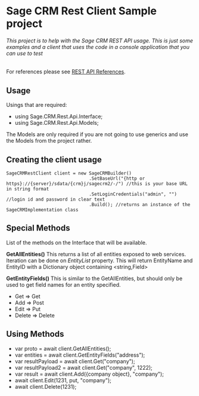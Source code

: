 # Sage CRM Rest Client Sample project
###### This project is to help with the Sage CRM REST API usage. This is just some examples and a client that uses the code in a console application that you can use to test

For references please see [REST API References](https://help.sagecrm.com/2020-r1/RestApiReference/).

## Usage

Usings that are required:
- using Sage.CRM.Rest.Api.Interface;
- using Sage.CRM.Rest.Api.Models;

The Models are only required if you are not going to use generics and use the Models from the project rather.

## Creating the client usage
```
SageCRMRestClient client = new SageCRMBuilder()
                               .SetBaseUrl("{http or https}://{server}/sdata/{crm}j/sagecrm2/-/") //this is your base URL in string format
                               .SetLoginCredentials("admin", "") //login id and password in clear text
                               .Build(); //returns an instance of the SageCRMImplementation class

```
## Special Methods
List of the methods on the Interface that will be available.

**GetAllEntities()**
This returns a list of all entities exposed to web services.
Iteration can be done on *EntityList* property.  This will return EntityName and EntityID with a Dictionary object containing <string,Field>

**GetEntityFields()**
This is similar to the GetAllEntities, but should only be used to get field names for an entity specified. 

- Get => Get
- Add => Post
- Edit => Put
- Delete => Delete

## Using Methods
- var proto = await client.GetAllEntities();
- var entities = await client.GetEntityFields("address");
- var resultPayload = await client.Get("company");
- var resultPayload2 = await client.Get("company", 1222);
- var result = await client.Add({company object}, "company");
- await client.Edit(1231, put, "company");
- await client.Delete<Company>(1231);
